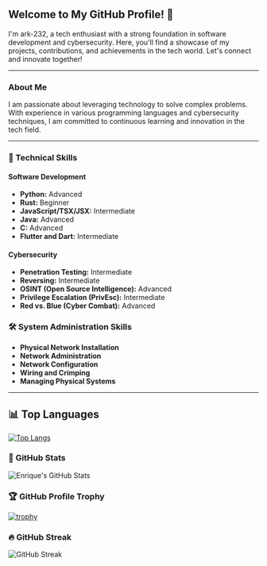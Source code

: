 

## Welcome to My GitHub Profile! 👋

I'm ark-232, a tech enthusiast with a strong foundation in software development and cybersecurity. Here, you'll find a showcase of my projects, contributions, and achievements in the tech world. Let's connect and innovate together!

---

### About Me
I am passionate about leveraging technology to solve complex problems. With experience in various programming languages and cybersecurity techniques, I am committed to continuous learning and innovation in the tech field.

---

### 🚀 Technical Skills
#### Software Development
- **Python:** Advanced
- **Rust:** Beginner
- **JavaScript/TSX/JSX:** Intermediate
- **Java:** Advanced
- **C:** Advanced
- **Flutter and Dart:** Intermediate

#### Cybersecurity
- **Penetration Testing:** Intermediate
- **Reversing:** Intermediate
- **OSINT (Open Source Intelligence):** Advanced
- **Privilege Escalation (PrivEsc):** Intermediate
- **Red vs. Blue (Cyber Combat):** Advanced

### 🛠️ System Administration Skills
- **Physical Network Installation**
- **Network Administration**
- **Network Configuration**
- **Wiring and Crimping**
- **Managing Physical Systems**

---

## 📊 Top Languages

[![Top Langs](https://github-readme-stats.vercel.app/api/top-langs/?username=ark-232&layout=compact&langs_count=8&theme=radical)](https://github.com/anuraghazra/github-readme-stats)


### 🌟 GitHub Stats

![Enrique's GitHub Stats](https://github-readme-stats.vercel.app/api?username=ark-232&show_icons=true&theme=radical)

### 🏆 GitHub Profile Trophy

[![trophy](https://github-profile-trophy.vercel.app/?username=ark-232&theme=onedark)](https://github.com/ryo-ma/github-profile-trophy)

### 🔥 GitHub Streak

![GitHub Streak](https://github-readme-streak-stats.herokuapp.com/?user=ark-232&theme=radical)






